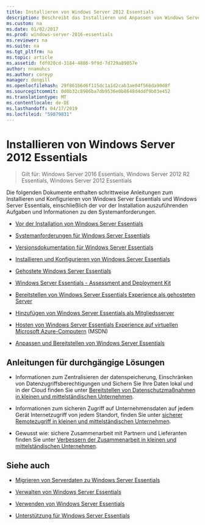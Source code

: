 ```yaml
---
title: Installieren von Windows Server 2012 Essentials
description: Beschreibt das Installieren und Anpassen von Windows Server Essentials
ms.custom: na
ms.date: 01/02/2017
ms.prod: windows-server-2016-essentials
ms.reviewer: na
ms.suite: na
ms.tgt_pltfrm: na
ms.topic: article
ms.assetid: fdf020cd-3184-4886-9f9d-7d729a89057e
author: nnamuhcs
ms.author: coreyp
manager: dongill
ms.openlocfilehash: 29f861b6d6f115dc1a1d2cab3ae04f566da90d8f
ms.sourcegitcommit: 0d0b32c8986ba7db9536e0b8648d4ddf9b03e452
ms.translationtype: MT
ms.contentlocale: de-DE
ms.lasthandoff: 04/17/2019
ms.locfileid: "59879831"
---
```

# <a name="install-windows-server-essentials"></a>Installieren von Windows Server 2012 Essentials

>Gilt für: Windows Server 2016 Essentials, Windows Server 2012 R2 Essentials, Windows Server 2012 Essentials

Die folgenden Dokumente enthalten schrittweise Anleitungen zum Installieren und Konfigurieren von Windows Server Essentials und Windows Server Essentials, einschließlich der vor der Installation auszuführenden Aufgaben und Informationen zu den Systemanforderungen.   
  
-   [Vor der Installation von Windows Server Essentials](Before-You-Install-Windows-Server-Essentials.md)  
  
-   [Systemanforderungen für Windows Server Essentials](../get-started/system-requirements.md)  
  
-   [Versionsdokumentation für Windows Server Essentials](../get-started/release-notes.md)  
  
-   [Installieren und Konfigurieren von Windows Server Essentials](Install-and-Configure-Windows-Server-Essentials.md)  
  
-   [Gehostete Windows Server Essentials](Hosted-Windows-Server-Essentials.md)  
  
-   [Windows Server Essentials - Assessment and Deployment Kit](Assessment-and-Deployment-Kit-for-Windows-Server-Essentials.md)  
 
-   [Bereitstellen von Windows Server Essentials Experience als gehosteten Server](Deploy-Windows-Server-Essentials-Experience-as-a-Hosted-Server.md)  
  
-   [Hinzufügen von Windows Server Essentials als Mitgliedsserver](Add-Windows-Server-Essentials-as-a-Member-Server.md)  
  
-   [Hosten von Windows Server Essentials Experience auf virtuellen Microsoft Azure-Computern](https://msdn.microsoft.com/library/dn520828.aspx) (MSDN)  
  
-   [Anpassen und Bereitstellen von Windows Server Essentials](Customize-and-Deploy-Windows-Server-Essentials.md)  

  
## <a name="end-to-end-solution-guides"></a>Anleitungen für durchgängige Lösungen  
  
-    Informationen zum Zentralisieren der datenspeicherung, Einschränken von Datenzugriffsberechtigungen und Sichern Sie Ihre Daten lokal und in der Cloud finden Sie unter [Bereitstellen von Datenschutzmaßnahmen in kleinen und mittelständischen Unternehmen](https://technet.microsoft.com/library/dn582043.aspx).  
  
-    Informationen zum sicheren Zugriff auf Unternehmensdaten auf jedem Gerät Internetzugriff von jedem Standort, finden Sie unter [sicherer Remotezugriff in kleinen und mittelständischen Unternehmen](https://technet.microsoft.com/library/dn629457.aspx).  
  
-    Gewusst wie: sichere Zusammenarbeit mit Partnern und Lieferanten finden Sie unter [Verbessern der Zusammenarbeit in kleinen und mittelständischen Unternehmen](https://technet.microsoft.com/library/dn747893.aspx).  
  
## <a name="see-also"></a>Siehe auch  
    
  
-   [Migrieren von Serverdaten zu Windows Server Essentials](../migrate/Migrate-Server-Data-to-Windows-Server-Essentials.md)  
  
-   [Verwalten von Windows Server Essentials](../manage/Manage-Windows-Server-Essentials.md)  
  
-   [Verwenden von Windows Server Essentials](../use/Use-Windows-Server-Essentials.md)  
  
-   [Unterstützung für Windows Server Essentials](../support/Support-Windows-Server-Essentials.md)
